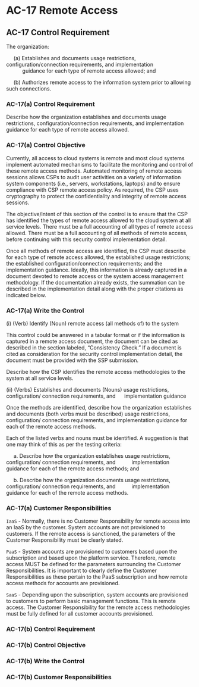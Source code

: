 # AC-17 Remote Access
## AC-17 Control Requirement
The organization:

&nbsp;&nbsp;&nbsp;&nbsp;&nbsp;(a)	Establishes and documents usage restrictions, configuration/connection requirements, and implementation &nbsp;&nbsp;&nbsp;&nbsp;&nbsp;&nbsp;&nbsp;&nbsp;&nbsp;&nbsp;&nbsp;guidance for each type of remote access allowed; and

&nbsp;&nbsp;&nbsp;&nbsp;&nbsp;(b) Authorizes remote access to the information system prior to allowing such connections.
### AC-17(a) Control Requirement
Describe how the organization establishes and documents usage restrictions, configuration/connection requirements, and implementation guidance for each type of remote access allowed.
### AC-17(a) Control Objective
Currently, all access to cloud systems is remote and most cloud systems implement automated mechanisms to facilitate the monitoring and control of these remote access methods. Automated monitoring of remote access sessions allows CSPs to audit user activities on a variety of information system components (i.e., servers, workstations, laptops) and to ensure compliance with CSP remote access policy. As required, the CSP uses cryptography to protect the confidentiality and integrity of remote access sessions.

The objective/intent of this section of the control is to ensure that the CSP has identified the types of remote access allowed to the cloud system at all service levels. There must be a full accounting of all types of remote access allowed. There must be a full accounting of all methods of remote access, before continuing with this security control implementation detail.

Once all methods of remote access are identified, the CSP must describe for each type of remote access allowed, the established usage restrictions; the established configuration/connection requirements; and the implementation guidance. Ideally, this information is already captured in a document devoted to remote access or the system access management methodology. If the documentation already exists, the summation can be described in the implementation detail along with the proper citations as indicated below.
### AC-17(a) Write the Control
(i)	(Verb) Identify (Noun) remote access (all methods of) to the system

This control could be answered in a tabular format or if the information is captured in a remote access document, the document can be cited as described in the section labeled, “Consistency Check.” If a document is cited as consideration for the security control implementation detail, the document must be provided with the SSP submission.

Describe how the CSP identifies the remote access methodologies to the system at all service levels.

(ii)	(Verbs) Establishes and documents (Nouns) usage restrictions, configuration/ connection requirements, and &nbsp;&nbsp;&nbsp;&nbsp;&nbsp;implementation guidance

Once the methods are identified, describe how the organization establishes and documents (both verbs must be described) usage restrictions, configuration/ connection requirements, and implementation guidance for each of the remote access methods.

Each of the listed verbs and nouns must be identified. A suggestion is that one may think of this as per the testing criteria:

&nbsp;&nbsp;&nbsp;&nbsp;&nbsp;a.	Describe how the organization establishes usage restrictions, configuration/ connection requirements, and &nbsp;&nbsp;&nbsp;&nbsp;&nbsp;&nbsp;&nbsp;&nbsp;&nbsp;&nbsp;implementation guidance for each of the remote access methods; and

&nbsp;&nbsp;&nbsp;&nbsp;&nbsp;b.	Describe how the organization documents usage restrictions, configuration/ connection requirements, and &nbsp;&nbsp;&nbsp;&nbsp;&nbsp;&nbsp;&nbsp;&nbsp;&nbsp;&nbsp;implementation guidance for each of the remote access methods.
### AC-17(a) Customer Responsibilities
`IaaS` - Normally, there is no Customer Responsibility for remote access into an IaaS by the customer. System accounts are not provisioned to customers. If the remote access is sanctioned, the parameters of the Customer Responsibility must be clearly stated.

`PaaS` - System accounts are provisioned to customers based upon the subscription and based upon the platform service. Therefore, remote access MUST be defined for the parameters surrounding the Customer Responsibilities. It is important to clearly define the Customer Responsibilities as these pertain to the PaaS subscription and how remote access methods for accounts are provisioned.

`SaaS` - Depending upon the subscription, system accounts are provisioned to customers to perform basic management functions. This is remote access. The Customer Responsibility for the remote access methodologies must be fully defined for all customer accounts provisioned.


### AC-17(b) Control Requirement

### AC-17(b) Control Objective

### AC-17(b) Write the Control

### AC-17(b) Customer Responsibilities
